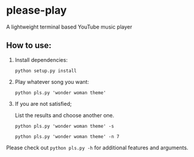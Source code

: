 # please-play
A lightweight terminal based YouTube music player

## How to use:

1. Install dependencies:

    ```python setup.py install```

2. Play whatever song you want:

    ```python pls.py 'wonder woman theme'```
    
3. If you are not satisfied;

    List the results and choose another one.

    ```python pls.py 'wonder woman theme' -s```

    ```python pls.py 'wonder woman theme' -n 7```
    
Please check out ```python pls.py -h``` for additional features and arguments.
